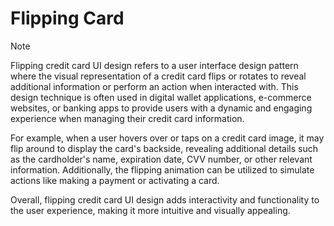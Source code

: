 # Flipping Card

> [!NOTE]
> Flipping credit card UI design refers to a user interface design pattern where the visual representation of a credit card flips or rotates to reveal additional information or perform an action when interacted with. This design technique is often used in digital wallet applications, e-commerce websites, or banking apps to provide users with a dynamic and engaging experience when managing their credit card information.

For example, when a user hovers over or taps on a credit card image, it may flip around to display the card's backside, revealing additional details such as the cardholder's name, expiration date, CVV number, or other relevant information. Additionally, the flipping animation can be utilized to simulate actions like making a payment or activating a card.

Overall, flipping credit card UI design adds interactivity and functionality to the user experience, making it more intuitive and visually appealing.
